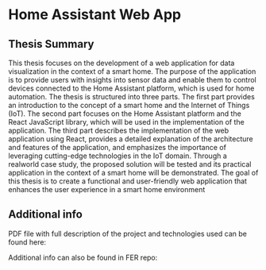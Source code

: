# Home Assistant Web App


## Thesis Summary
This thesis focuses on the development of a web application for data visualization in the
context of a smart home. The purpose of the application is to provide users with insights
into sensor data and enable them to control devices connected to the Home Assistant
platform, which is used for home automation. The thesis is structured into three parts. The
first part provides an introduction to the concept of a smart home and the Internet of
Things (IoT). The second part focuses on the Home Assistant platform and the React
JavaScript library, which will be used in the implementation of the application. The third
part describes the implementation of the web application using React, provides a detailed
explanation of the architecture and features of the application, and emphasizes the
importance of leveraging cutting-edge technologies in the IoT domain. Through a realworld case study, the proposed solution will be tested and its practical application in the
context of a smart home will be demonstrated. The goal of this thesis is to create a
functional and user-friendly web application that enhances the user experience in a smart
home environment


## Additional info

PDF file with full description of the project and technologies used can be found here:
[](https://github.com/LazaCoder/homeAssistantProject/blob/main/docs/ThesisFinalVersion.pdf)

Additional info can also be found in FER repo: <br/>
[](https://repozitorij.fer.unizg.hr/islandora/object/fer:11371)
